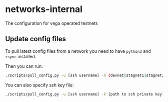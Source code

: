 # networks-internal
The configuration for vega operated testnets

## Update config files

To pull latest config files from a network you need to have `python3` and `rsync` installed.

Then you can run:

```bash
./scripts/pull_config.py -u [ssh username] -n (devnet|stagnet1|stagnet2|fairground)
```

You can also specify ssh key file:

```bash
./scripts/pull_config.py -u [ssh username] -k [path to ssh private key] -n (devnet|stagnet1|stagnet2|fairground)
```
